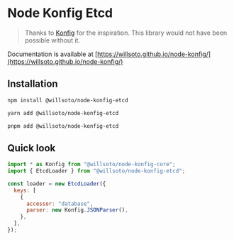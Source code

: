# Node Konfig Etcd

> Thanks to [Konfig](https://github.com/lalamove/konfig) for the inspiration. This library would not have been possible without it.

Documentation is available at [https://willsoto.github.io/node-konfig/](https://willsoto.github.io/node-konfig/)

## Installation

```bash
npm install @willsoto/node-konfig-etcd
```

```bash
yarn add @willsoto/node-konfig-etcd
```

```bash
pnpm add @willsoto/node-konfig-etcd
```

## Quick look

```javascript
import * as Konfig from "@willsoto/node-konfig-core";
import { EtcdLoader } from "@willsoto/node-konfig-etcd";

const loader = new EtcdLoader({
  keys: [
    {
      accessor: "database",
      parser: new Konfig.JSONParser(),
    },
  ],
});
```
